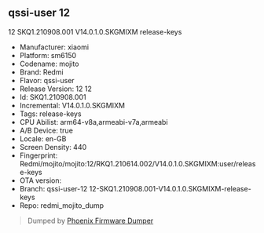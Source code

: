 ## qssi-user 12
12 SKQ1.210908.001 V14.0.1.0.SKGMIXM release-keys
- Manufacturer: xiaomi
- Platform: sm6150
- Codename: mojito
- Brand: Redmi
- Flavor: qssi-user
- Release Version: 12
12
- Id: SKQ1.210908.001
- Incremental: V14.0.1.0.SKGMIXM
- Tags: release-keys
- CPU Abilist: arm64-v8a,armeabi-v7a,armeabi
- A/B Device: true
- Locale: en-GB
- Screen Density: 440
- Fingerprint: Redmi/mojito/mojito:12/RKQ1.210614.002/V14.0.1.0.SKGMIXM:user/release-keys
- OTA version: 
- Branch: qssi-user-12
12-SKQ1.210908.001-V14.0.1.0.SKGMIXM-release-keys
- Repo: redmi_mojito_dump


>Dumped by [Phoenix Firmware Dumper](https://github.com/DroidDumps/phoenix_firmware_dumper)
